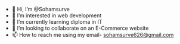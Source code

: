- 👋 Hi, I’m @Sohamsurve
- 👀 I’m interested in web development
- 🌱 I’m currently learning diploma in IT
- 💞️ I’m looking to collaborate on an E-Commerce website
- 📫 How to reach me using my email- sohamsurve626@gmail.com

<!---
Sohamsurve/Sohamsurve is a ✨ special ✨ repository because its `README.md` (this file) appears on your GitHub profile.
You can click the Preview link to take a look at your changes.
--->
